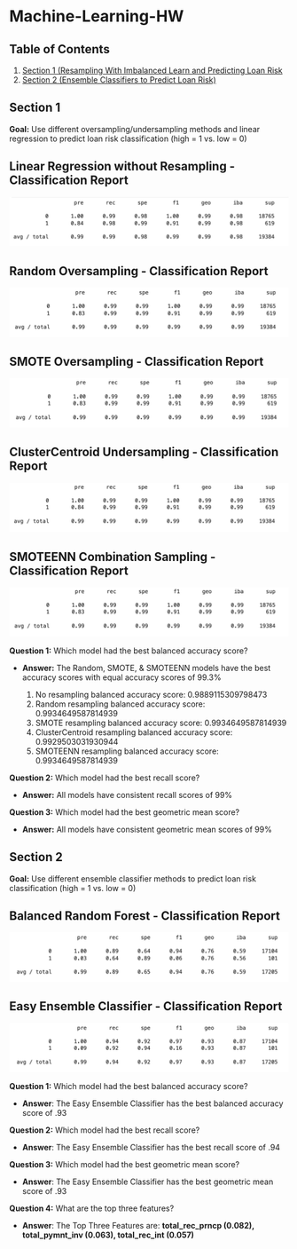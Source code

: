 # Machine-Learning-HW

## Table of Contents

1. [Section 1 (Resampling With Imbalanced Learn and Predicting Loan Risk](#Section-1)
2. [Section 2 (Ensemble Classifiers to Predict Loan Risk)](#Section-2)

## Section 1

**Goal:** Use different oversampling/undersampling methods and linear regression to predict loan risk classification (high = 1 vs. low = 0)

**Linear Regression without Resampling - Classification Report**
---
![Linear Regression without Resampling](Images/LR.jpg)

**Random Oversampling - Classification Report**
---
![Linear Regression with Random Oversampling](Images/Random.jpg)

**SMOTE Oversampling - Classification Report**
---
![Linear Regression with SMOTE Oversampling](Images/SMOTE.jpg)

**ClusterCentroid Undersampling - Classification Report**
---
![Linear Regression with ClusterCentroid Undersampling](Images/CC.jpg)

**SMOTEENN Combination Sampling - Classification Report**
---
![Linear Regression with SMOTEENN Combination Sampling](Images/SMOTEENN.jpg)

**Question 1:** Which model had the best balanced accuracy score?

- **Answer:** The Random, SMOTE, & SMOTEENN models have the best accuracy scores with equal accuracy scores of 99.3%

    1. No resampling balanced accuracy score: 0.9889115309798473
    2. Random resampling balanced accuracy score: 0.9934649587814939
    3. SMOTE resampling balanced accuracy score: 0.9934649587814939
    4. ClusterCentroid resampling balanced accuracy score: 0.9929503031930944
    5. SMOTEENN resampling balanced accuracy score: 0.9934649587814939

**Question 2:** Which model had the best recall score?

- **Answer:** All models have consistent recall scores of 99%

**Question 3:** Which model had the best geometric mean score?

- **Answer:** All models have consistent geometric mean scores of 99%


## Section 2

**Goal:** Use different ensemble classifier methods to predict loan risk classification (high = 1 vs. low = 0)

**Balanced Random Forest - Classification Report**
---
![Balanced Random Forest](Images/BRF.jpg)

**Easy Ensemble Classifier - Classification Report**
---
![Easy Ensemble Classifier](Images/EEC.jpg)

**Question 1:** Which model had the best balanced accuracy score?

- **Answer**: The Easy Ensemble Classifier has the best balanced accuracy score of .93

**Question 2:** Which model had the best recall score?

- **Answer**: The Easy Ensemble Classifier has the best recall score of .94

**Question 3:** Which model had the best geometric mean score?

- **Answer**: The Easy Ensemble Classifier has the best geometric mean score of .93

**Question 4:** What are the top three features?

- **Answer**: The Top Three Features are: **total_rec_prncp (0.082), total_pymnt_inv (0.063), total_rec_int (0.057)**
